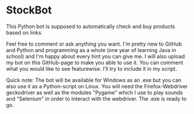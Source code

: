 # StockBot
This Python bot is supposed to automatically check and buy products based on links.

Feel free to comment or ask anything you want. I'm pretty new to GitHub and Python and programming as a whole (one year of learning Java in school) and I'm happy about every hint you can give me.
I will also upload my bot on this GitHub-page to make you able to use it.
You can comment what you would like to see featurewise. I'll try to include it in my script.

Quick note:
The bot will be available for Windows as an .exe but you can also use it as a Python-script on Linux.
You will need the Firefox-Webdriver geckodriver as well as the modules "Pygame" which I use to play sounds and "Selenium" in order to interact with the webdriver.
The .exe is ready to go.
